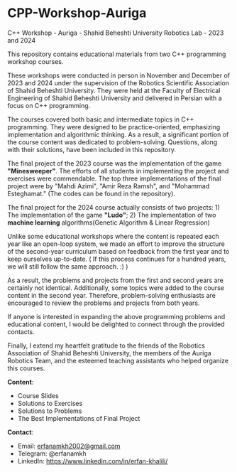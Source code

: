 # CPP-Workshop-Auriga
C++ Workshop - Auriga - Shahid Beheshti University Robotics Lab - 2023 and 2024

This repository contains educational materials from two C++ programming workshop courses.

These workshops were conducted in person in November and December of 2023 and 2024 under the supervision of the Robotics Scientific Association of Shahid Beheshti University. They were held at the Faculty of Electrical Engineering of Shahid Beheshti University and delivered in Persian with a focus on C++ programming.

The courses covered both basic and intermediate topics in C++ programming. They were designed to be practice-oriented, emphasizing implementation and algorithmic thinking. As a result, a significant portion of the course content was dedicated to problem-solving. Questions, along with their solutions, have been included in this repository.

The final project of the 2023 course was the implementation of the game **"Minesweeper"**. The efforts of all students in implementing the project and exercises were commendable. The top three implementations of the final project were by "Mahdi Azimi", "Amir Reza Ramsh", and "Mohammad Esteghamat." (The codes can be found in the repository).

The final project for the 2024 course actually consists of two projects: 1) The implementation of the game **"Ludo"**; 2) The implementation of two **machine learning** algorithms(Genetic Algorithm & Linear Regression)

Unlike some educational workshops where the content is repeated each year like an open-loop system, we made an effort to improve the structure of the second-year curriculum based on feedback from the first year and to keep ourselves up-to-date.
( If this process continues for a hundred years, we will still follow the same approach. :) )

As a result, the problems and projects from the first and second years are certainly not identical. Additionally, some topics were added to the course content in the second year.
Therefore, problem-solving enthusiasts are encouraged to review the problems and projects from both years.

If anyone is interested in expanding the above programming problems and educational content, I would be delighted to connect through the provided contacts.

Finally, I extend my heartfelt gratitude to the friends of the Robotics Association of Shahid Beheshti University, the members of the Auriga Robotics Team, and the esteemed teaching assistants who helped organize this courses.



**Content**:
- Course Slides
- Solutions to Exercises
- Solutions to Problems
- The Best Implementations of Final Project



**Contact**: 
- Email: erfanamkh2002@gmail.com
- Telegram: @erfanamkh
- LinkedIn: https://www.linkedin.com/in/erfan-khalili/

